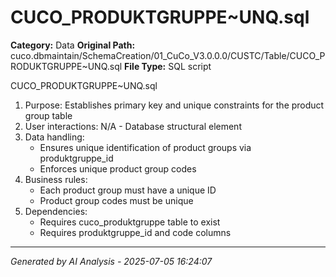 # CUCO_PRODUKTGRUPPE~UNQ.sql

**Category:** Data
**Original Path:** cuco.dbmaintain/SchemaCreation/01_CuCo_V3.0.0.0/CUSTC/Table/CUCO_PRODUKTGRUPPE~UNQ.sql
**File Type:** SQL script

CUCO_PRODUKTGRUPPE~UNQ.sql
1. Purpose: Establishes primary key and unique constraints for the product group table
2. User interactions: N/A - Database structural element
3. Data handling: 
   - Ensures unique identification of product groups via produktgruppe_id
   - Enforces unique product group codes
4. Business rules:
   - Each product group must have a unique ID
   - Product group codes must be unique
5. Dependencies:
   - Requires cuco_produktgruppe table to exist
   - Requires produktgruppe_id and code columns

---
*Generated by AI Analysis - 2025-07-05 16:24:07*
